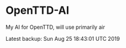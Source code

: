 # OpenTTD-AI
My AI for OpenTTD, will use primarily air

Latest backup: Sun Aug 25 18:43:01 UTC 2019
